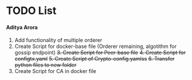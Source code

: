 # TODO List

#### Aditya Arora

1. Add functionality of multiple orderer
2. Create Script for docker-base file (Orderer remaining, algotithm for gossip endpoint)
~~3. Create Script for Peer-base file~~
~~4. Create Script for configtx.yaml~~
~~5. Create Script of Crypto-config.yamlss~~
~~6. Transfer python files to new folder~~
6. Create Script for CA in docker file
